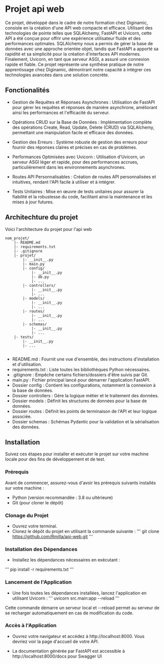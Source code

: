 # Projet api web

Ce projet, développé dans le cadre de notre formation chez Diginamic, consiste en la création d'une API web compacte et efficace. Utilisant des technologies de pointe telles que SQLAlchemy, FastAPI et Uvicorn, cette API a été conçue pour offrir une expérience utilisateur fluide et des performances optimales. SQLAlchemy nous a permis de gérer la base de données avec une approche orientée objet, tandis que FastAPI a apporté sa rapidité et sa simplicité pour la création d'interfaces API modernes. Finalement, Uvicorn, en tant que serveur ASGI, a assuré une connexion rapide et fiable. Ce projet représente une synthèse pratique de notre apprentissage chez Diginamic, démontrant notre capacité à intégrer ces technologies avancées dans une solution concrète.

## Fonctionalités

- Gestion de Requêtes et Réponses Asynchrones : Utilisation de FastAPI pour gérer les requêtes et réponses de manière asynchrone, améliorant ainsi les performances et l'efficacité du serveur.

- Opérations CRUD sur la Base de Données : Implémentation complète des opérations Create, Read, Update, Delete (CRUD) via SQLAlchemy, permettant une manipulation facile et efficace des données.

- Gestion des Erreurs : Système robuste de gestion des erreurs pour fournir des réponses claires et précises en cas de problèmes.

- Performances Optimisées avec Uvicorn : Utilisation d'Uvicorn, un serveur ASGI léger et rapide, pour des performances accrues, particulièrement dans les environnements asynchrones.

- Routes API Personnalisables : Création de routes API personnalisées et intuitives, rendant l'API facile à utiliser et à intégrer.

- Tests Unitaires : Mise en œuvre de tests unitaires pour assurer la fiabilité et la robustesse du code, facilitant ainsi la maintenance et les mises à jour futures.

## Architechture du projet

Voici l'architecture du projet pour l'api web

```
nom_projet/
    |- README.md
    |- requirements.txt
    |- .gitignore
    |- projet/
        |- __init__.py
        |- main.py
        |- config/
            |- __init__.py
            |- db.py
            |- ...
        |- controllers/
            |- __init__.py
            |- ...
        |- models/
            |- __init__.py
            |- ...
        |- routes/
            |- __init__.py
            |- ...
        |- schemas/
            |- __init__.py
            |- ...
    |- tests/
        |- __init__.py
        |- ...
   
```
- README.md : Fournit une vue d'ensemble, des instructions d'installation et d'utilisation.
- requirements.txt : Liste toutes les bibliothèques Python nécessaires.
- .gitignore : Empêche certains fichiers/dossiers d'être suivis par Git.
- main.py : Fichier principal lancé pour démarrer l'application FastAPI.
- Dossier config : Contient les configurations, notamment la connexion à la base de données.
- Dossier controllers : Gère la logique métier et le traitement des données.
- Dossier models : Définit les structures de données pour la base de données.
- Dossier routes : Définit les points de terminaison de l'API et leur logique associée.
- Dossier schemas : Schémas Pydantic pour la validation et la sérialisation des données.

## Installation 
Suivez ces étapes pour installer et exécuter le projet sur votre machine locale pour des fins de développement et de test.

### Prérequis
Avant de commencer, assurez-vous d'avoir les prérequis suivants installés sur votre machine :

- Python (version recommandée : 3.8 ou ultérieure)
- Git (pour cloner le dépôt)

### Clonage du Projet

- Ouvrez votre terminal.
- Clonez le dépôt du projet en utilisant la commande suivante :
'''
git clone https://github.com/Rmilla/api-web.git
'''

### Installation des Dépendances

- Installez les dépendances nécessaires en exécutant :

'''
pip install -r requirements.txt
'''

### Lancement de l'Application

- Une fois toutes les dépendances installées, lancez l'application en utilisant Uvicorn :
'''
uvicorn src.main:app --reload
'''

Cette commande démarre un serveur local et --reload permet au serveur de se recharger automatiquement en cas de modification du code.

### Accès à l'Application

- Ouvrez votre navigateur et accédez à http://localhost:8000. Vous devriez voir la page d'accueil de votre API.

- La documentation générée par FastAPI est accessible à http://localhost:8000/docs pour Swagger UI